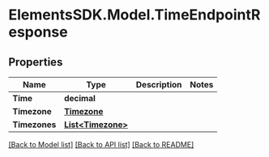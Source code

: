 # ElementsSDK.Model.TimeEndpointResponse

## Properties

Name | Type | Description | Notes
------------ | ------------- | ------------- | -------------
**Time** | **decimal** |  | 
**Timezone** | [**Timezone**](Timezone.md) |  | 
**Timezones** | [**List&lt;Timezone&gt;**](Timezone.md) |  | 

[[Back to Model list]](../#documentation-for-models) [[Back to API list]](../#documentation-for-api-endpoints) [[Back to README]](../)

